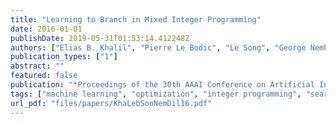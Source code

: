 ```yaml
---
title: "Learning to Branch in Mixed Integer Programming"
date: 2016-01-01
publishDate: 2019-05-31T01:53:14.412248Z
authors: ["Elias B. Khalil", "Pierre Le Bodic", "Le Song", "George Nemhauser", "Bistra Dilkina"]
publication_types: ["1"]
abstract: ""
featured: false
publication: "*Proceedings of the 30th AAAI Conference on Artificial Intelligence*"
tags: ["machine learning", "optimization", "integer programming", "search"]
url_pdf: "files/papers/KhaLebSonNemDil16.pdf"
---
```


